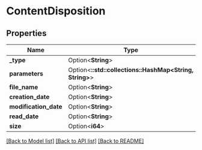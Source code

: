 # ContentDisposition

## Properties

Name | Type | Description | Notes
------------ | ------------- | ------------- | -------------
**_type** | Option<**String**> |  | [optional]
**parameters** | Option<**::std::collections::HashMap<String, String>**> |  | [optional]
**file_name** | Option<**String**> |  | [optional]
**creation_date** | Option<**String**> |  | [optional]
**modification_date** | Option<**String**> |  | [optional]
**read_date** | Option<**String**> |  | [optional]
**size** | Option<**i64**> |  | [optional]

[[Back to Model list]](../README.md#documentation-for-models) [[Back to API list]](../README.md#documentation-for-api-endpoints) [[Back to README]](../README.md)


